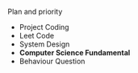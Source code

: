 Plan and priority
- Project Coding 
- Leet Code
- System Design
- **Computer Science Fundamental**
- Behaviour Question
